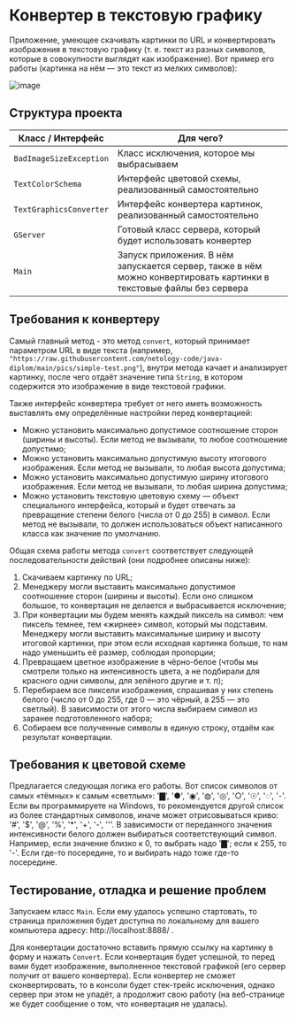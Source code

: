 # Конвертер в текстовую графику

Приложение, умеющее скачивать картинки по URL и конвертировать изображения в текстовую графику (т. е. текст из разных символов, которые в совокупности выглядят как изображение). Вот пример его работы (картинка на нём — это текст из мелких символов):

![image](https://user-images.githubusercontent.com/93613533/186533649-c482658c-3b1f-42ad-a807-bda7f1b62cbe.png)

## Структура проекта

| Класс / Интерфейс      | Для чего? |
| ----------- | ----------- |
| `BadImageSizeException`      | Класс исключения, которое мы выбрасываем       |
| `TextColorSchema`   | Интерфейс цветовой схемы, реализованный самостоятельно        |
| `TextGraphicsConverter`   | Интерфейс конвертера картинок, реализованный самостоятельно        |
| `GServer`   | Готовый класс сервера, который будет использовать конвертер        |
| `Main`   | Запуск приложения. В нём запускается сервер, также в нём можно конвертировать картинки в текстовые файлы без сервера        |

## Требования к конвертеру

Самый главный метод - это метод `convert`, который принимает параметром URL в виде текста (например, `"https://raw.githubusercontent.com/netology-code/java-diplom/main/pics/simple-test.png"`), внутри метода качает и анализирует картинку, после чего отдаёт значение типа `String`, в котором содержится это изображение в виде текстовой графики. 

Также интерфейс конвертера требует от него иметь возможность выставлять ему определённые настройки перед конвертацией:
- Можно установить максимально допустимое соотношение сторон (ширины и высоты). Если метод не вызывали, то любое соотношение допустимо;
- Можно установить максимально допустимую высоту итогового изображения. Если метод не вызывали, то любая высота допустима;
- Можно установить максимально допустимую ширину итогового изображения. Если метод не вызывали, то любая ширина допустима;
- Можно установить текстовую цветовую схему — объект специального интерфейса, который и будет отвечать за превращение степени белого (числа от 0 до 255) в символ. Если метод не вызывали, то должен использоваться объект написанного класса как значение по умолчанию.

Общая схема работы метода `convert` соответствует следующей последовательности действий (они подробнее описаны ниже):
1. Скачиваем картинку по URL;
2. Менеджеру могли выставить максимально допустимое соотношение сторон (ширины и высоты). Если оно слишком большое, то конвертация не делается и выбрасывается исключение;
3. При конвертации мы будем менять каждый пиксель на символ: чем пиксель темнее, тем «жирнее» символ, который мы подставим. Менеджеру могли выставить максимальные ширину и высоту итоговой картинки, при этом если исходная картинка больше, то нам надо уменьшить её размер, соблюдая пропорции;
4. Превращаем цветное изображение в чёрно-белое (чтобы мы смотрели только на интенсивность цвета, а не подбирали для красного одни символы, для зелёного другие и т. п);
1. Перебираем все пиксели изображения, спрашивая у них степень белого (число от 0 до 255, где 0 — это чёрный, а 255 — это светлый). В зависимости от этого числа выбираем символ из заранее подготовленного набора;
1. Собираем все полученные символы в единую строку, отдаём как результат конвертации.

## Требования к цветовой схеме

Предлагается следующая логика его работы. Вот список символов от самых «тёмных» к самым «светлым»: '▇', '●', '◉', '◍', '◎', '○', '☉', '◌', '-'. Если вы программируете на Windows, то рекомендуется другой список из более стандартных символов, иначе может отрисовываться криво: '#', '$', '@', '%', '*', '+', '-', '\''. В зависимости от переданного значения интенсивности белого должен выбираться соответствующий символ. Например, если значение близко к 0, то выбрать надо '▇'; если к 255, то '-'. Если где-то посередине, то и выбирать надо тоже где-то посередине.

## Тестирование, отладка и решение проблем
Запускаем класс `Main`. Если ему удалось успешно стартовать, то страница приложения будет доступна по локальному для вашего компьютера адресу: http://localhost:8888/ .

Для конвертации достаточно вставить прямую ссылку на картинку в форму и нажать `Convert`. Если конвертация будет успешной, то перед вами будет изображение, выполненное текстовой графикой (его сервер получит от вашего конвертера). Если конвертер не сможет сконвертировать, то в консоли будет стек-трейс исключения, однако сервер при этом не упадёт, а продолжит свою работу (на веб-странице же будет сообщение о том, что конвертация не удалась).
